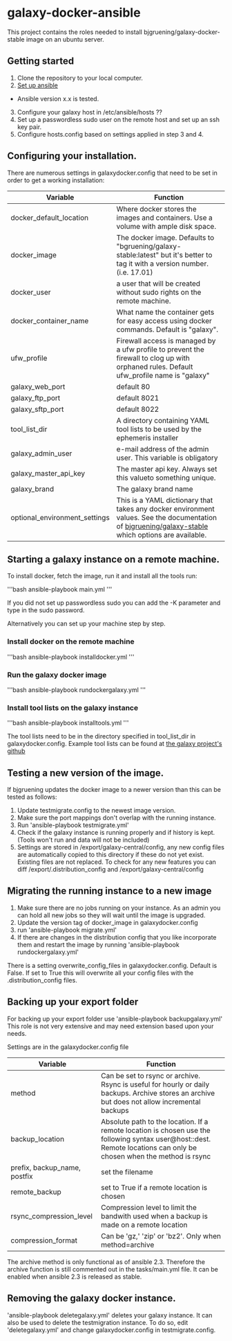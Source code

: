 # galaxy-docker-ansible

This project contains the roles needed to install bjgruening/galaxy-docker-stable image on an 
ubuntu server.

## Getting started
1. Clone the repository to your local computer.
2. [Set up ansible](http://docs.ansible.com/ansible/intro_installation.html)
 * Ansible version x.x is tested. 
3. Configure your galaxy host in /etc/ansible/hosts ??
4. Set up a passwordless sudo user on the remote host and set up an ssh key pair.
5. Configure hosts.config based on settings applied in step 3 and 4.

## Configuring your installation.
There are numerous settings in galaxydocker.config that need to be set in order to get a working installation:

Variable | Function
---|---
docker_default_location | Where docker stores the images and containers. Use a volume with ample disk space.
docker_image | The docker image. Defaults to "bgruening/galaxy-stable:latest" but it's better to tag it with a version number. (i.e. 17.01)
docker_user | a user that will be created without sudo rights on the remote machine.
docker_container_name | What name the container gets for easy access using docker commands. Default is "galaxy".
ufw_profile | Firewall access is managed by a ufw profile to prevent the firewall to clog up with orphaned rules. Default ufw_profile name is "galaxy"
galaxy_web_port | default 80
galaxy_ftp_port | default 8021
galaxy_sftp_port | default 8022
tool_list_dir | A directory containing YAML tool lists to be used by the ephemeris installer
galaxy_admin_user | e-mail address of the admin user. This variable is obligatory
galaxy_master_api_key | The master api key. Always set this valueto something unique.
galaxy_brand | The galaxy brand name
optional_environment_settings | This is a YAML dictionary that takes any docker environment values. See the documentation of [bjgruening/galaxy-stable](https://github.com/bgruening/docker-galaxy-stable/blob/master/README.md) which options are available.

## Starting a galaxy instance on a remote machine.

To install docker, fetch the image, run it and install all the tools run:

'''bash
ansible-playbook main.yml
'''

If you did not set up passwordless sudo you can add the -K parameter and type in the sudo password.


Alternatively you can set up your machine step by step.

### Install docker on the remote machine
'''bash
ansible-playbook installdocker.yml
'''

### Run the galaxy docker image
'''bash 
ansible-playbook rundockergalaxy.yml
'''

### Install tool lists on the galaxy instance
'''bash
ansible-playbook installtools.yml
'''

The tool lists need to be in the directory specified in tool_list_dir in galaxydocker.config.
Example tool lists can be found at [the galaxy project's github](https://github.com/galaxyproject/ansible-galaxy-tools/blob/master/files/tool_list.yaml.sample)

## Testing a new version of the image.

If bjgruening updates the docker image to a newer version than this can be tested as follows:
1. Update testmigrate.config to the newest image version.
2. Make sure the port mappings don't overlap with the running instance.
3. Run 'ansible-playbook testmigrate.yml'
4. Check if the galaxy instance is running properly and if history is kept.
(Tools won't run and data will not be included)
5. Settings are stored in /export/galaxy-central/config, any new config files are automatically copied to this directory if these do not yet exist.
Existing files are not replaced. To check for any new features you can diff /export/.distribution_config and /export/galaxy-central/config

## Migrating the running instance to a new image
1. Make sure there are no jobs running on your instance. As an admin you can hold all new jobs so they will wait until the image is upgraded.
2. Update the version tag of docker_image in galaxydocker.config
3. run 'ansible-playbook migrate.yml'
4. If there are changes in the distribution config that you like incorporate them and restart the image by running 'ansible-playbook rundockergalaxy.yml'

There is a setting overwrite_config_files in galaxydocker.config. Default is False. 
If set to True this will overwrite all your config files with the .distribution_config files.

## Backing up your export folder
For backing up your export folder use 'ansible-playbook backupgalaxy.yml'
This role is not very extensive and may need extension based upon your needs.

Settings are in the galaxydocker.config file

Variable | Function
---|---
method | Can be set to rsync or archive. Rsync is useful for hourly or daily backups. Archive stores an archive but does not allow incremental backups
backup_location | Absolute path to the location. If a remote location is chosen use the following syntax user@host::dest. Remote locations can only be chosen when the method is rsync
prefix, backup_name, postfix | set the filename
remote_backup | set to True if a remote location is chosen
rsync_compression_level | Compression level to limit the bandwith used when a backup is made on a remote location
compression_format| Can be 'gz,' 'zip' or 'bz2'. Only when method=archive

The archive method is only functional as of ansible 2.3. Therefore the archive function is still commented out in the tasks/main.yml file.
It can be enabled when ansible 2.3 is released as stable.

## Removing the galaxy docker instance.
'ansible-playbook deletegalaxy.yml' deletes your galaxy instance. It can also be used
to delete the testmigration instance. To do so, edit 'deletegalaxy.yml' and change
galaxydocker.config in testmigrate.config.


